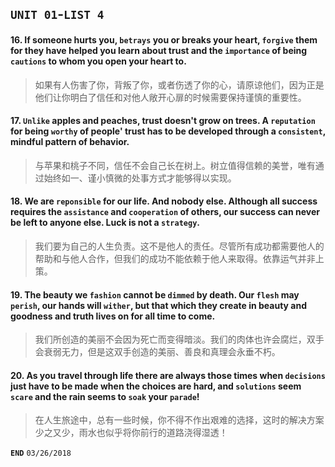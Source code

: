 ## `UNIT 01`-`LIST 4`

#### 16. If someone hurts you, `betrays` you or breaks your heart, `forgive` them for they have helped you learn about trust and the `importance` of being `cautions` to whom you open your heart to.
> 如果有人伤害了你，背叛了你，或者伤透了你的心，请原谅他们，因为正是他们让你明白了信任和对他人敞开心扉的时候需要保持谨慎的重要性。

#### 17. `Unlike` apples and peaches, trust doesn't grow on trees. A `reputation` for being `worthy` of people' trust has to be developed through a `consistent`, mindful pattern of behavior.
> 与苹果和桃子不同，信任不会自己长在树上。树立值得信赖的美誉，唯有通过始终如一、谨小慎微的处事方式才能够得以实现。

#### 18. We are `reponsible` for our life. And nobody else. Although all success requires the `assistance` and `cooperation` of others, our success can never be left to anyone else. Luck is not a `strategy`.
> 我们要为自己的人生负责。这不是他人的责任。尽管所有成功都需要他人的帮助和与他人合作，但我们的成功不能依赖于他人来取得。依靠运气并非上策。

#### 19. The beauty we `fashion` cannot be `dimmed` by death. Our `flesh` may `perish`, our hands will `wither`, but that which they create in beauty and goodness and truth lives on for all time to come.
> 我们所创造的美丽不会因为死亡而变得暗淡。我们的肉体也许会腐烂，双手会衰弱无力，但是这双手创造的美丽、善良和真理会永垂不朽。

#### 20. As you travel through life there are always those times when `decisions` just have to be made when the choices are hard, and `solutions` seem `scare` and the rain seems to `soak` your `parade`!
> 在人生旅途中，总有一些时候，你不得不作出艰难的选择，这时的解决方案少之又少，雨水也似乎将你前行的道路浇得湿透！


**`END`** `03/26/2018`
